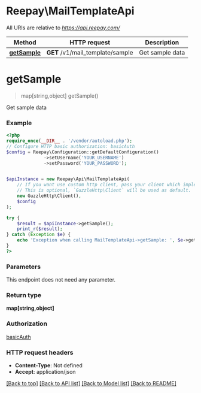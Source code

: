 # Reepay\MailTemplateApi

All URIs are relative to *https://api.reepay.com/*

 Method                                        | HTTP request                     | Description     
-----------------------------------------------|----------------------------------|-----------------
 [**getSample**](MailTemplateApi.md#getsample) | **GET** /v1/mail_template/sample | Get sample data 

# **getSample**
> map[string,object] getSample()

Get sample data

### Example
```php
<?php
require_once(__DIR__ . '/vendor/autoload.php');
// Configure HTTP basic authorization: basicAuth
$config = Reepay\Configuration::getDefaultConfiguration()
              ->setUsername('YOUR_USERNAME')
              ->setPassword('YOUR_PASSWORD');


$apiInstance = new Reepay\Api\MailTemplateApi(
    // If you want use custom http client, pass your client which implements `GuzzleHttp\ClientInterface`.
    // This is optional, `GuzzleHttp\Client` will be used as default.
    new GuzzleHttp\Client(),
    $config
);

try {
    $result = $apiInstance->getSample();
    print_r($result);
} catch (Exception $e) {
    echo 'Exception when calling MailTemplateApi->getSample: ', $e->getMessage(), PHP_EOL;
}
?>
```

### Parameters
This endpoint does not need any parameter.

### Return type

**map[string,object]**

### Authorization

[basicAuth](../../README.md#basicAuth)

### HTTP request headers

 - **Content-Type**: Not defined
 - **Accept**: application/json

[[Back to top]](#) [[Back to API list]](../../README.md#documentation-for-api-endpoints) [[Back to Model list]](../../README.md#documentation-for-models) [[Back to README]](../../README.md)

